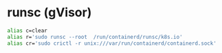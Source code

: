 # runsc (gVisor)

```bash
alias c=clear
alias r='sudo runsc --root  /run/containerd/runsc/k8s.io'
alias cr='sudo crictl -r unix:///var/run/containerd/containerd.sock'
```

